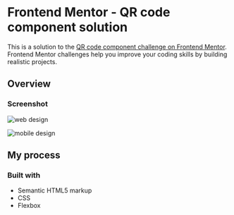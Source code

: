 # Frontend Mentor - QR code component solution

This is a solution to the [QR code component challenge on Frontend Mentor](https://www.frontendmentor.io/challenges/qr-code-component-iux_sIO_H). Frontend Mentor challenges help you improve your coding skills by building realistic projects. 

## Overview

### Screenshot
![web design](https://github.com/JosefKorba/QR-code-component/assets/123871865/dfd9d3f0-8718-4e29-9393-9f17145513c1)

![mobile design](https://github.com/JosefKorba/QR-code-component/assets/123871865/7b34c13c-8a82-47de-b6be-b7ff2c4bf46c)

## My process

### Built with

- Semantic HTML5 markup
- CSS 
- Flexbox
